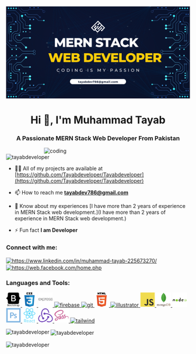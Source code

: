 ![logo](https://github.com/Tayabdeveloper/TayabDeveloper/blob/main/banner.png)
<h1 align="center">Hi 👋, I'm Muhammad Tayab</h1>
<h3 align="center">A Passionate MERN Stack Web Developer From Pakistan</h3>

<img align="right" alt="coding" width="400" src="https://user-images.githubusercontent.com/130146964/236752893-d8fcf488-8109-465b-b45f-27720f44ceb8.gif">

<p align="left"> <img src="https://komarev.com/ghpvc/?username=tayabdeveloper&label=Profile%20views&color=0e75b6&style=flat" alt="tayabdeveloper" /> </p>

- 👨‍💻 All of my projects are available at [https://github.com/Tayabdeveloper/Tayabdeveloper](https://github.com/Tayabdeveloper/Tayabdeveloper)

- 📫 How to reach me **tayabdev786@gmail.com**

- 📄 Know about my experiences [I have more than 2 years of experience in MERN Stack web development.](I have more than 2 years of experience in MERN Stack web development.)

- ⚡ Fun fact **I am Developer**

<h3 align="left">Connect with me:</h3>
<p align="left">
<a href="https://linkedin.com/in/https://www.linkedin.com/in/muhammad-tayab-225673270/" target="blank"><img align="center" src="https://raw.githubusercontent.com/rahuldkjain/github-profile-readme-generator/master/src/images/icons/Social/linked-in-alt.svg" alt="https://www.linkedin.com/in/muhammad-tayab-225673270/" height="30" width="40" /></a>
<a href="https://fb.com/https://web.facebook.com/home.php" target="blank"><img align="center" src="https://raw.githubusercontent.com/rahuldkjain/github-profile-readme-generator/master/src/images/icons/Social/facebook.svg" alt="https://web.facebook.com/home.php" height="30" width="40" /></a>
</p>

<h3 align="left">Languages and Tools:</h3>
<p align="left"> <a href="https://getbootstrap.com" target="_blank" rel="noreferrer"> <img src="https://raw.githubusercontent.com/devicons/devicon/master/icons/bootstrap/bootstrap-plain-wordmark.svg" alt="bootstrap" width="40" height="40"/> </a> <a href="https://www.w3schools.com/css/" target="_blank" rel="noreferrer"> <img src="https://raw.githubusercontent.com/devicons/devicon/master/icons/css3/css3-original-wordmark.svg" alt="css3" width="40" height="40"/> </a> <a href="https://expressjs.com" target="_blank" rel="noreferrer"> <img src="https://raw.githubusercontent.com/devicons/devicon/master/icons/express/express-original-wordmark.svg" alt="express" width="40" height="40"/> </a> <a href="https://firebase.google.com/" target="_blank" rel="noreferrer"> <img src="https://www.vectorlogo.zone/logos/firebase/firebase-icon.svg" alt="firebase" width="40" height="40"/> </a> <a href="https://git-scm.com/" target="_blank" rel="noreferrer"> <img src="https://www.vectorlogo.zone/logos/git-scm/git-scm-icon.svg" alt="git" width="40" height="40"/> </a> <a href="https://www.w3.org/html/" target="_blank" rel="noreferrer"> <img src="https://raw.githubusercontent.com/devicons/devicon/master/icons/html5/html5-original-wordmark.svg" alt="html5" width="40" height="40"/> </a> <a href="https://www.adobe.com/in/products/illustrator.html" target="_blank" rel="noreferrer"> <img src="https://www.vectorlogo.zone/logos/adobe_illustrator/adobe_illustrator-icon.svg" alt="illustrator" width="40" height="40"/> </a> <a href="https://developer.mozilla.org/en-US/docs/Web/JavaScript" target="_blank" rel="noreferrer"> <img src="https://raw.githubusercontent.com/devicons/devicon/master/icons/javascript/javascript-original.svg" alt="javascript" width="40" height="40"/> </a> <a href="https://www.mongodb.com/" target="_blank" rel="noreferrer"> <img src="https://raw.githubusercontent.com/devicons/devicon/master/icons/mongodb/mongodb-original-wordmark.svg" alt="mongodb" width="40" height="40"/> </a> <a href="https://nodejs.org" target="_blank" rel="noreferrer"> <img src="https://raw.githubusercontent.com/devicons/devicon/master/icons/nodejs/nodejs-original-wordmark.svg" alt="nodejs" width="40" height="40"/> </a> <a href="https://www.photoshop.com/en" target="_blank" rel="noreferrer"> <img src="https://raw.githubusercontent.com/devicons/devicon/master/icons/photoshop/photoshop-line.svg" alt="photoshop" width="40" height="40"/> </a> <a href="https://reactjs.org/" target="_blank" rel="noreferrer"> <img src="https://raw.githubusercontent.com/devicons/devicon/master/icons/react/react-original-wordmark.svg" alt="react" width="40" height="40"/> </a> <a href="https://redux.js.org" target="_blank" rel="noreferrer"> <img src="https://raw.githubusercontent.com/devicons/devicon/master/icons/redux/redux-original.svg" alt="redux" width="40" height="40"/> </a> <a href="https://sass-lang.com" target="_blank" rel="noreferrer"> <img src="https://raw.githubusercontent.com/devicons/devicon/master/icons/sass/sass-original.svg" alt="sass" width="40" height="40"/> </a> <a href="https://tailwindcss.com/" target="_blank" rel="noreferrer"> <img src="https://www.vectorlogo.zone/logos/tailwindcss/tailwindcss-icon.svg" alt="tailwind" width="40" height="40"/> </a> </p>

<p><img align="left" src="https://github-readme-stats.vercel.app/api/top-langs?username=tayabdeveloper&show_icons=true&locale=en&layout=compact" alt="tayabdeveloper" /></p>

<p>&nbsp;<img align="center" src="https://github-readme-stats.vercel.app/api?username=tayabdeveloper&show_icons=true&locale=en" alt="tayabdeveloper" /></p>

<p><img align="center" src="https://github-readme-streak-stats.herokuapp.com/?user=tayabdeveloper&" alt="tayabdeveloper" /></p>

